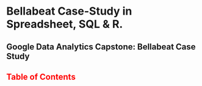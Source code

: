 # Bellabeat Case-Study in Spreadsheet, SQL & R.
## Google Data Analytics Capstone: Bellabeat Case Study

## <span style ="color: red">Table of Contents</span>
